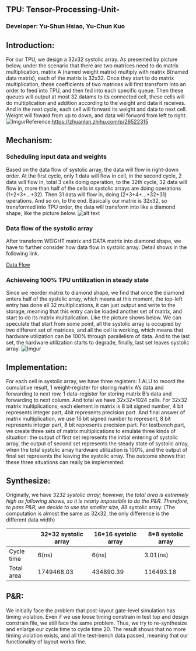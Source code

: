 

TPU: Tensor-Processing-Unit-
-------------------------------------------------------------------------------------------------------
### Developer: Yu-Shun Hsiao, Yu-Chun Kuo

## Introduction: 
For our TPU, we design a 32x32 systolic array. As presented by picture below, under the scenario that there are two matrices need to do matrix multiplication, matrix A (named weight matrix) multiply with matrix B(named data matrix), each of the matrix is 32x32. Once they start to do matrix multiplication, these coefficients of two matrices will first transform into an order to feed into TPU, and then fed into each specific queue. Then these queues will output at most 32 datams to its connected cell, these cells will do multiplication and addition according to the weight and data it receives. And in the next cycle, each cell will forward its weight and data to next cell. Weight will foward from up to down, and data will forward from left to right.
![Imgur](https://i.imgur.com/lfWEjwv.png)Reference:https://zhuanlan.zhihu.com/p/26522315
## Mechanism:
### Scheduling input data and weights

Based on the data flow of systolic array, the data will flow in right-down order. At the first cycle, only 1 data will flow in cell, in the second cycle, 2 data will flow in, total 3 cells doing operation, to the 32th cycle, 32 data will flow in, more than half of the cells in systolic arrays are doing operations (1+2+3+…+32). Then 31 data will flow in, doing (2+3+4+…+32+31) operations. And so on, to the end. Basically our matrix is 32x32, so transformed into TPU order, the data will transform into like a diamond shape, like the picture below.
![alt text](https://i.imgur.com/aW8mmk6.png)
### Data flow of the systolic array

After transform WEIGHT matrix and DATA matrix into diamond shape, we have to further consider how data flow in systolic array. Detail shows in the following link.

[Data Flow](https://i.imgur.com/xFMkP2C.png)

### Achieveing 100% TPU untilization in steady state
Since we reorder matrix to diamond shape, we find that once the diamond enters half of the systolic array, which means at this moment, the top-left entry has done all 32 multiplications, it can just output and write to the storage, meaning that this entry can be loaded another set of matrix, and start to do its matrix multiplication. Like the picture shows below. We can speculate that start from some point, all the systolic array is occupied by two different set of matrices, and all the cell is working, which means that hardware utilization can be 100% through parallelism of data. And to the last set, the hardware utilization starts to degrade, finally, last set leaves systolic array.
![Imgur](https://i.imgur.com/fDv4Hs4.png)
## Implementation:
For each cell in systolic array, we have three registers: 1 ALU to record the cumulative result, 1 weight-register for storing matrix A’s data and forwarding to next row, 1 data-register for storing matrix B’s data and forwarding to next column. And total we have 32x32=1024 cells. For 32x32 matrix multiplications, each element in matrix is 8 bit signed number, 4 bit represents integer part, 4bit represents precision part. And final answer of matrix multiplication, we use 16 bit signed number to represent, 8 bit represents integer part, 8 bit represents precision part. For testbench part, we create three sets of matrix multiplications to emulate three kinds of situation: the output of first set represents the initial entering of systolic array, the output of second set represents the steady state of systolic array, when the total systolic array hardware utilization is 100%, and the output of final set represents the leaving the systolic array. The outcome shows that these three situations can really be implemented.

## Synthesize:
Originally, we have 32*32 systolic array; however, the total area is extremely high as following shows, so it is nearly impossible to do the P&R. Therefore, to pass P&R, we decide to use the smaller size, 8*8 systolic array.
(The computation is almost the same as 32x32, the only difference is the different data width)

|| 32*32 systolic array |   16*16 systolic array |   8*8 systolic array
---|-----------------------|-------------------------|--------------------
Cycle time  |  6(ns)  |  6(ns) |   3.01(ns)
Total area  |  1749468.03 |   434890.39 |   116493.18


## P&R:
We initially face the problem that post-layout gate-level simulation has timing violation. Even if we use loose timing constrain in test top and design constrain file, we still face the same problem. Thus, we try to re-synthesize and enlarge our cycle time to cycle time 20. The result shows that no more timing violation exists, and all the test-bench data passed, meaning that our functionality of layout works fine.



